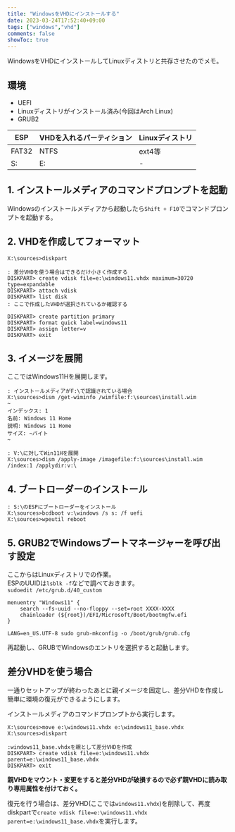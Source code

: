 ```yaml
---
title: "WindowsをVHDにインストールする"
date: 2023-03-24T17:52:40+09:00
tags: ["windows","vhd"]
comments: false
showToc: true
---
```

WindowsをVHDにインストールしてLinuxディストリと共存させたのでメモ。

## 環境
- UEFI
- Linuxディストリがインストール済み(今回はArch Linux)
- GRUB2

|ESP|VHDを入れるパーティション|Linuxディストリ|
|-|-|-|
|FAT32|NTFS|ext4等|
|S:|E:|-|

## 1. インストールメディアのコマンドプロンプトを起動
Windowsのインストールメディアから起動したら`Shift + F10`でコマンドプロンプトを起動する。

## 2. VHDを作成してフォーマット
```
X:\sources>diskpart

: 差分VHDを使う場合はできるだけ小さく作成する
DISKPART> create vdisk file=e:\windows11.vhdx maximum=30720 type=expandable
DISKPART> attach vdisk
DISKPART> list disk
: ここで作成したVHDが選択されているか確認する

DISKPART> create partition primary
DISKPART> format quick label=windows11
DISKPART> assign letter=v
DISKPART> exit
```

## 3. イメージを展開
ここではWindows11Hを展開します。
```
: インストールメディアがF:\で認識されている場合
X:\sources>dism /get-wiminfo /wimfile:f:\sources\install.wim
~
インデックス: 1
名前: Windows 11 Home
説明: Windows 11 Home
サイズ: ~バイト
~

: V:\に対してWin11Hを展開
X:\sources>dism /apply-image /imagefile:f:\sources\install.wim /index:1 /applydir:v:\
```

## 4. ブートローダーのインストール
```
: S:\のESPにブートローダーをインストール
X:\sources>bcdboot v:\windows /s s: /f uefi
X:\sources>wpeutil reboot
```

## 5. GRUB2でWindowsブートマネージャーを呼び出す設定
ここからはLinuxディストリでの作業。  
ESPのUUIDは`lsblk -f`などで調べておきます。  
`sudoedit /etc/grub.d/40_custom`

```40_custom
menuentry "Windows11" {
    search --fs-uuid --no-floppy --set=root XXXX-XXXX
    chainloader (${root})/EFI/Microsoft/Boot/bootmgfw.efi
}
```
`LANG=en_US.UTF-8 sudo grub-mkconfig -o /boot/grub/grub.cfg`

再起動し、GRUBでWindowsのエントリを選択すると起動します。

## 差分VHDを使う場合
一通りセットアップが終わったあとに親イメージを固定し、差分VHDを作成し簡単に環境の復元ができるようにします。

インストールメディアのコマンドプロンプトから実行します。
```
X:\sources>move e:\windows11.vhdx e:\windows11_base.vhdx
X:\sources>diskpart

:windows11_base.vhdxを親として差分VHDを作成
DISKPART> create vdisk file=e:\windows11.vhdx parent=e:\windows11_base.vhdx
DISKPART> exit
```
**親VHDをマウント・変更をすると差分VHDが破損するので必ず親VHDに読み取り専用属性を付けておく。**

復元を行う場合は、差分VHD(ここでは`windows11.vhdx`)を削除して、再度diskpartで`create vdisk file=e:\windows11.vhdx parent=e:\windows11_base.vhdx`を実行します。  
